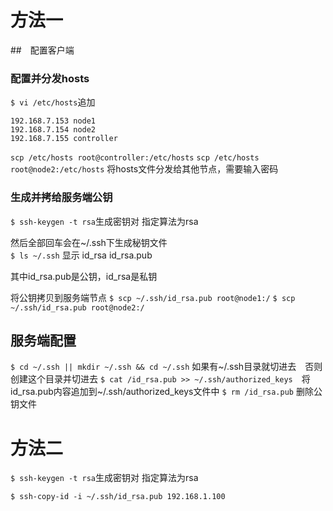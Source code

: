 # 方法一

##　配置客户端

### 配置并分发hosts
`$ vi /etc/hosts`追加

    192.168.7.153 node1
    192.168.7.154 node2
    192.168.7.155 controller

`scp /etc/hosts root@controller:/etc/hosts`
`scp /etc/hosts root@node2:/etc/hosts`
将hosts文件分发给其他节点，需要输入密码

### 生成并拷给服务端公钥

`$ ssh-keygen -t rsa`生成密钥对 指定算法为rsa

然后全部回车会在~/.ssh下生成秘钥文件    
`$ ls ~/.ssh`
显示
id_rsa  id_rsa.pub

其中id_rsa.pub是公钥，id_rsa是私钥

将公钥拷贝到服务端节点
`$ scp ~/.ssh/id_rsa.pub root@node1:/`
`$ scp ~/.ssh/id_rsa.pub root@node2:/`

## 服务端配置

`$ cd ~/.ssh || mkdir ~/.ssh && cd ~/.ssh` 如果有~/.ssh目录就切进去　否则创建这个目录并切进去
`$ cat /id_rsa.pub >> ~/.ssh/authorized_keys`　将id_rsa.pub内容追加到~/.ssh/authorized_keys文件中
`$ rm /id_rsa.pub` 删除公钥文件

# 方法二

`$ ssh-keygen -t rsa`生成密钥对 指定算法为rsa

`$ ssh-copy-id -i ~/.ssh/id_rsa.pub 192.168.1.100`